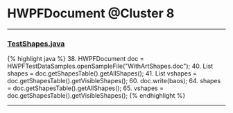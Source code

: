 # HWPFDocument @Cluster 8

***

### [TestShapes.java](https://searchcode.com/codesearch/view/97397200/)
{% highlight java %}
38. HWPFDocument doc = HWPFTestDataSamples.openSampleFile("WithArtShapes.doc");
40. List shapes = doc.getShapesTable().getAllShapes();
41. List vshapes = doc.getShapesTable().getVisibleShapes();
60. doc.write(baos);
64. shapes = doc.getShapesTable().getAllShapes();
65. vshapes = doc.getShapesTable().getVisibleShapes();
{% endhighlight %}

***

